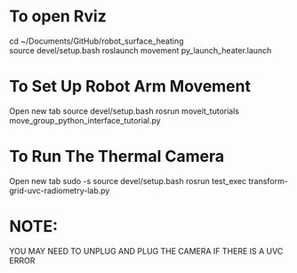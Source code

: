 # To open Rviz
cd ~/Documents/GitHub/robot_surface_heating <br>
source devel/setup.bash
roslaunch movement py_launch_heater.launch 


# To Set Up Robot Arm Movement
Open new tab
source devel/setup.bash
rosrun moveit_tutorials move_group_python_interface_tutorial.py


# To Run The Thermal Camera
Open new tab
sudo -s
source devel/setup.bash
rosrun test_exec transform-grid-uvc-radiometry-lab.py


# NOTE: 
YOU MAY NEED TO UNPLUG AND PLUG THE CAMERA IF THERE IS A UVC ERROR


